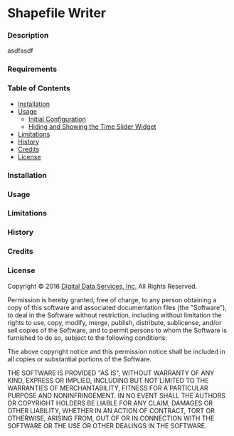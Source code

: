 # Shapefile Writer #


### Description ###
asdfasdf


### Requirements ###


### Table of Contents ###
- [Installation](#installation)
- [Usage](#usage)
	- [Initial Configuration](#initial-configuration)
	- [Hiding and Showing the Time Slider Widget](#hiding-and-showing-the-time-slider-widget)
- [Limitations](#limitations)
- [History](#history)
- [Credits](#credits)
- [License](#license)

### Installation ###



### Usage ###


### Limitations ###


### History ###


### Credits ###


### License ###

Copyright © 2016 [Digital Data Services, Inc.](http://www.digitaldataservices.com/geocortex) All Rights Reserved.

Permission is hereby granted, free of charge, to any person obtaining a copy of this software and associated documentation files (the "Software"), to deal in the Software without restriction, including without limitation the rights to use, copy, modify, merge, publish, distribute, sublicense, and/or sell copies of the Software, and to permit persons to whom the Software is furnished to do so, subject to the following conditions:

The above copyright notice and this permission notice shall be included in all copies or substantial portions of the Software.

THE SOFTWARE IS PROVIDED "AS IS", WITHOUT WARRANTY OF ANY KIND, EXPRESS OR IMPLIED, INCLUDING BUT NOT LIMITED TO THE WARRANTIES OF MERCHANTABILITY, FITNESS FOR A PARTICULAR PURPOSE AND NONINFRINGEMENT. IN NO EVENT SHALL THE AUTHORS OR COPYRIGHT HOLDERS BE LIABLE FOR ANY CLAIM, DAMAGES OR OTHER LIABILITY, WHETHER IN AN ACTION OF CONTRACT, TORT OR OTHERWISE, ARISING FROM, OUT OF OR IN CONNECTION WITH THE SOFTWARE OR THE USE OR OTHER DEALINGS IN THE SOFTWARE.
